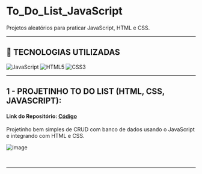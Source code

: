 # To_Do_List_JavaScript
Projetos aleatórios para praticar JavaScript, HTML e CSS.

<hr>

## <a id="tecnologias"> 🧪 TECNOLOGIAS UTILIZADAS </a>

![JavaScript](	https://img.shields.io/badge/JavaScript-323330?style=for-the-badge&logo=javascript&logoColor=F7DF1E)
![HTML5](https://img.shields.io/badge/HTML5-E34F26?style=for-the-badge&logo=html5&logoColor=white)
![CSS3](https://img.shields.io/badge/CSS3-1572B6?style=for-the-badge&logo=css3&logoColor=white)

<hr>

## 1 - PROJETINHO TO DO LIST (HTML, CSS, JAVASCRIPT):

#### Link do Repositório: <a href="./To_Do_List_JS/">Código</a>

Projetinho bem simples de CRUD com banco de dados usando o JavaScript e integrando com HTML e CSS.
<br>

![image](https://user-images.githubusercontent.com/87100340/145449121-cda35fbb-2d4e-475f-922b-993d1e0a82aa.png)

<br>
<hr>
